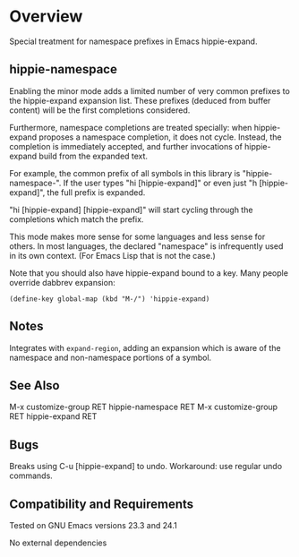 Overview
=========
Special treatment for namespace prefixes in Emacs hippie-expand.

hippie-namespace
----------------
Enabling the minor mode adds a limited number of very common
prefixes to the hippie-expand expansion list.  These prefixes
(deduced from buffer content) will be the first completions
considered.

Furthermore, namespace completions are treated specially: when
hippie-expand proposes a namespace completion, it does not cycle.
Instead, the completion is immediately accepted, and further
invocations of hippie-expand build from the expanded text.

For example, the common prefix of all symbols in this library is
"hippie-namespace-".  If the user types "hi [hippie-expand]" or
even just "h [hippie-expand]", the full prefix is expanded.

"hi [hippie-expand] [hippie-expand]" will start cycling through the
completions which match the prefix.

This mode makes more sense for some languages and less sense for
others.  In most languages, the declared "namespace" is
infrequently used in its own context.  (For Emacs Lisp that is
not the case.)

Note that you should also have hippie-expand bound to a key.
Many people override dabbrev expansion:

	(define-key global-map (kbd "M-/") 'hippie-expand)

Notes
-----

Integrates with `expand-region`, adding an expansion which is aware of the
namespace and non-namespace portions of a symbol.

See Also
--------
M-x customize-group RET hippie-namespace RET
M-x customize-group RET hippie-expand RET

Bugs
----
Breaks using C-u [hippie-expand] to undo. Workaround: use
regular undo commands.

Compatibility and Requirements
------------------------------
Tested on GNU Emacs versions 23.3 and 24.1

No external dependencies
